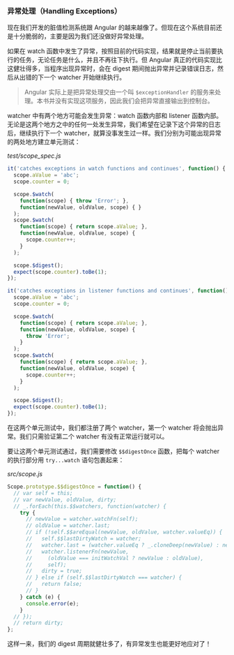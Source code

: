### 异常处理（Handling Exceptions）

现在我们开发的脏值检测系统跟 Angular 的越来越像了。但现在这个系统目前还是十分脆弱的，主要是因为我们还没做好异常处理。

如果在 watch 函数中发生了异常，按照目前的代码实现，结果就是停止当前要执行的任务，无论任务是什么，并且不再往下执行。但 Angular 真正的代码实现比这健壮得多，当程序出现异常时，会在 digest 期间抛出异常并记录错误日志，然后从出错的下一个 watcher 开始继续执行。

> Angular 实际上是把异常处理交由一个叫 `$exceptionHandler` 的服务来处理。本书并没有实现这项服务，因此我们会把异常直接输出到控制台。

 watcher 中有两个地方可能会发生异常：watch 函数内部和 listener 函数内部。无论是这两个地方之中的任何一处发生异常，我们希望在记录下这个异常的日志后，继续执行下一个 watcher，就算没事发生过一样。我们分别为可能出现异常的两处地方建立单元测试：

_test/scope_spec.js_

```js
it('catches exceptions in watch functions and continues', function() {
  scope.aValue = 'abc';
  scope.counter = 0;

  scope.$watch(
    function(scope) { throw 'Error'; },
    function(newValue, oldValue, scope) { }
  );
  scope.$watch(
    function(scope) { return scope.aValue; },
    function(newValue, oldValue, scope) {
      scope.counter++;
    }
  );

  scope.$digest();
  expect(scope.counter).toBe(1);
});

it('catches exceptions in listener functions and continues', function() {
  scope.aValue = 'abc';
  scope.counter = 0;

  scope.$watch(
    function(scope) { return scope.aValue; },
    function(newValue, oldValue, scope) {
      throw 'Error';
    }
  );
  scope.$watch(
    function(scope) { return scope.aValue; },
    function(newValue, oldValue, scope) {
      scope.counter++;
    }
  );

  scope.$digest();
  expect(scope.counter).toBe(1);
});
```

在这两个单元测试中，我们都注册了两个 watcher，第一个 watcher 将会抛出异常。我们只需验证第二个 watcher 有没有正常运行就可以。

要让这两个单元测试通过，我们需要修改 `$$digestOnce` 函数，把每个 watcher 的执行部分用 `try...watch` 语句包裹起来：

_src/scope.js_

```js
Scope.prototype.$$digestOnce = function() {
  // var self = this;
  // var newValue, oldValue, dirty;
  // _.forEach(this.$$watchers, function(watcher) {
    try {
      // newValue = watcher.watchFn(self);
      // oldValue = watcher.last;
      // if (!self.$$areEqual(newValue, oldValue, watcher.valueEq)) {
      //   self.$$lastDirtyWatch = watcher;
      //   watcher.last = (watcher.valueEq ? _.cloneDeep(newValue) : newValue);
      //   watcher.listenerFn(newValue,
      //     (oldValue === initWatchVal ? newValue : oldValue),
      //     self);
      //   dirty = true;
      // } else if (self.$$lastDirtyWatch === watcher) {
      //   return false;
      // }
    } catch (e) {
      console.error(e);
    }
  // });
  // return dirty;
};
```

这样一来，我们的 digest 周期就健壮多了，有异常发生也能更好地应对了！